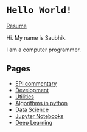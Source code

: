 # `Hello World!`

[Resume](resume/resume.pdf)

Hi. My name is Saubhik.

I am a computer programmer.

## Pages
* [EPI commentary](/epi/index.md)
* [Development](/software_development/index.md)
* [Utilities](/utilities/index.md)
* [Algorithms in python](/algos_py/index.md)
* [Data Science](/data_science/index.md)
* [Jupyter Notebooks](/notebooks/index.md)
* [Deep Learning](/deep_learning/index.md)